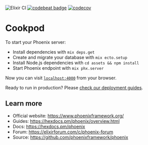 ![Elixir CI](https://github.com/rogovmx/cookpod/workflows/Elixir%20CI/badge.svg)
[![codebeat badge](https://codebeat.co/badges/23696fc9-7c02-41f7-b5d2-4163e55538be)](https://codebeat.co/projects/github-com-rogovmx-cookpod-master)
[![codecov](https://codecov.io/gh/rogovmx/cookpod/branch/master/graph/badge.svg)](https://codecov.io/gh/rogovmx/cookpod)

# Cookpod

To start your Phoenix server:

  * Install dependencies with `mix deps.get`
  * Create and migrate your database with `mix ecto.setup`
  * Install Node.js dependencies with `cd assets && npm install`
  * Start Phoenix endpoint with `mix phx.server`

Now you can visit [`localhost:4000`](http://localhost:4000) from your browser.

Ready to run in production? Please [check our deployment guides](https://hexdocs.pm/phoenix/deployment.html).

## Learn more

  * Official website: https://www.phoenixframework.org/
  * Guides: https://hexdocs.pm/phoenix/overview.html
  * Docs: https://hexdocs.pm/phoenix
  * Forum: https://elixirforum.com/c/phoenix-forum
  * Source: https://github.com/phoenixframework/phoenix

